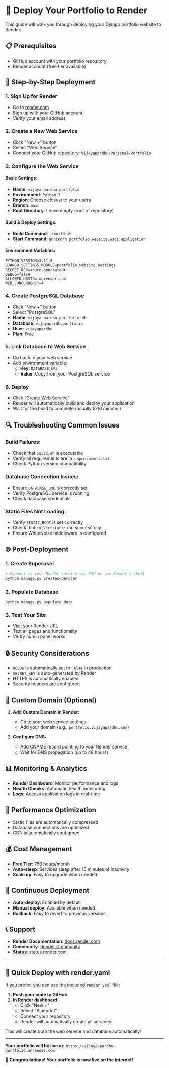 # 🚀 Deploy Your Portfolio to Render

This guide will walk you through deploying your Django portfolio website to Render.

## 📋 Prerequisites

- GitHub account with your portfolio repository
- Render account (free tier available)

## 🔧 Step-by-Step Deployment

### 1. **Sign Up for Render**
- Go to [render.com](https://render.com)
- Sign up with your GitHub account
- Verify your email address

### 2. **Create a New Web Service**
- Click "New +" button
- Select "Web Service"
- Connect your GitHub repository: `Vijayapardhu/Personal-Portfolio`

### 3. **Configure the Web Service**

#### **Basic Settings:**
- **Name**: `vijaya-pardhu-portfolio`
- **Environment**: `Python 3`
- **Region**: Choose closest to your users
- **Branch**: `main`
- **Root Directory**: Leave empty (root of repository)

#### **Build & Deploy Settings:**
- **Build Command**: `./build.sh`
- **Start Command**: `gunicorn portfolio_website.wsgi:application`

#### **Environment Variables:**
```
PYTHON_VERSION=3.11.0
DJANGO_SETTINGS_MODULE=portfolio_website.settings
SECRET_KEY=<auto-generated>
DEBUG=false
ALLOWED_HOSTS=.onrender.com
WEB_CONCURRENCY=4
```

### 4. **Create PostgreSQL Database**
- Click "New +" button
- Select "PostgreSQL"
- **Name**: `vijaya-pardhu-portfolio-db`
- **Database**: `vijayapardhuportfolio`
- **User**: `vijayapardhu`
- **Plan**: Free

### 5. **Link Database to Web Service**
- Go back to your web service
- Add environment variable:
  - **Key**: `DATABASE_URL`
  - **Value**: Copy from your PostgreSQL service

### 6. **Deploy**
- Click "Create Web Service"
- Render will automatically build and deploy your application
- Wait for the build to complete (usually 5-10 minutes)

## 🔍 **Troubleshooting Common Issues**

### **Build Failures:**
- Check that `build.sh` is executable
- Verify all requirements are in `requirements.txt`
- Check Python version compatibility

### **Database Connection Issues:**
- Ensure `DATABASE_URL` is correctly set
- Verify PostgreSQL service is running
- Check database credentials

### **Static Files Not Loading:**
- Verify `STATIC_ROOT` is set correctly
- Check that `collectstatic` ran successfully
- Ensure WhiteNoise middleware is configured

## 🌐 **Post-Deployment**

### **1. Create Superuser**
```bash
# Connect to your Render service via SSH or use Render's shell
python manage.py createsuperuser
```

### **2. Populate Database**
```bash
python manage.py populate_data
```

### **3. Test Your Site**
- Visit your Render URL
- Test all pages and functionality
- Verify admin panel works

## 🔒 **Security Considerations**

- `DEBUG` is automatically set to `False` in production
- `SECRET_KEY` is auto-generated by Render
- HTTPS is automatically enabled
- Security headers are configured

## 📱 **Custom Domain (Optional)**

1. **Add Custom Domain in Render:**
   - Go to your web service settings
   - Add your domain (e.g., `portfolio.vijayapardhu.com`)

2. **Configure DNS:**
   - Add CNAME record pointing to your Render service
   - Wait for DNS propagation (up to 48 hours)

## 📊 **Monitoring & Analytics**

- **Render Dashboard**: Monitor performance and logs
- **Health Checks**: Automatic health monitoring
- **Logs**: Access application logs in real-time

## 🚀 **Performance Optimization**

- Static files are automatically compressed
- Database connections are optimized
- CDN is automatically configured

## 💰 **Cost Management**

- **Free Tier**: 750 hours/month
- **Auto-sleep**: Services sleep after 15 minutes of inactivity
- **Scale up**: Easy to upgrade when needed

## 🔄 **Continuous Deployment**

- **Auto-deploy**: Enabled by default
- **Manual deploy**: Available when needed
- **Rollback**: Easy to revert to previous versions

## 📞 **Support**

- **Render Documentation**: [docs.render.com](https://docs.render.com)
- **Community**: [Render Community](https://community.render.com)
- **Status**: [status.render.com](https://status.render.com)

---

## 🎯 **Quick Deploy with render.yaml**

If you prefer, you can use the included `render.yaml` file:

1. **Push your code to GitHub**
2. **In Render dashboard:**
   - Click "New +"
   - Select "Blueprint"
   - Connect your repository
   - Render will automatically create all services

This will create both the web service and database automatically!

---

**Your portfolio will be live at:** `https://vijaya-pardhu-portfolio.onrender.com`

🎉 **Congratulations! Your portfolio is now live on the internet!**
